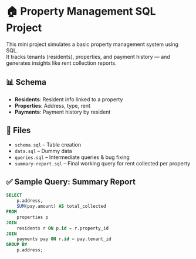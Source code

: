 
# 🏠 Property Management SQL Project

This mini project simulates a basic property management system using SQL.  
It tracks tenants (residents), properties, and payment history — and generates insights like rent collection reports.

## 📊 Schema

- **Residents**: Resident info linked to a property
- **Properties**: Address, type, rent
- **Payments**: Payment history by resident

## 📁 Files

- `schema.sql` – Table creation
- `data.sql` – Dummy data
- `queries.sql` – Intermediate queries & bug fixing
- `summary-report.sql` – Final working query for rent collected per property

## ✅ Sample Query: Summary Report

```sql
SELECT 
    p.address, 
    SUM(pay.amount) AS total_collected
FROM 
    properties p
JOIN 
    residents r ON p.id = r.property_id
JOIN 
    payments pay ON r.id = pay.tenant_id
GROUP BY 
    p.address;
